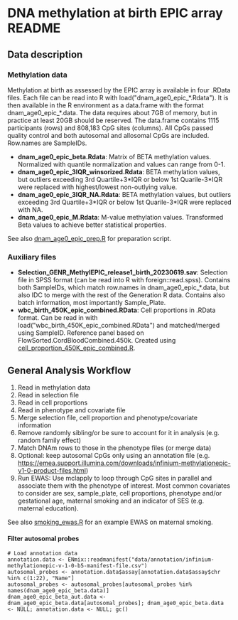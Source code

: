 # DNA methylation at birth EPIC array README
## Data description
### Methylation data
Methylation at birth as assessed by the EPIC array is available in four .RData files. Each file can be read into R with load("dnam_age0_epic_\*.Rdata"). It is then available in the R environment as a data.frame with the format dnam_age0_epic_\*.data. The data requires about 7GB of memory, but in practice at least 20GB
should be reserved. The data.frame contains 1115 participants (rows) and 808,183 CpG sites (columns). All CpGs passed quality control and both autosomal and allosomal CpGs are included. Row.names are SampleIDs.

- **dnam_age0_epic_beta.Rdata**: Matrix of BETA methylation values. Normalized with quantile normalization and values can range from 0-1.
- **dnam_age0_epic_3IQR_winsorized.Rdata**: BETA methylation values, but outliers exceeding 3rd Quartile+3*IQR or below 1st Quarile-3\*IQR were replaced with highest/lowest non-outlying value.
- **dnam_age0_epic_3IQR_NA.Rdata**: BETA methylation values, but outliers exceeding 3rd Quartile+3*IQR or below 1st Quarile-3\*IQR were replaced with NA.
- **dnam_age0_epic_M.Rdata**: M-value methylation values. Transformed Beta values to achieve better statistical properties.

See also [dnam_age0_epic_prep.R](https://github.com/inDEPTHlab/epigenetics/blob/main/epigenetics/age0/epic/dnam_age0_epic_prep.R) for preparation script.

### Auxiliary files
- **Selection_GENR_MethylEPIC_release1_birth_20230619.sav**: Selection file in SPSS format (can be read into R with foreign::read.spss). Contains both SampleIDs, which match row.names in dnam_age0_epic_\*.data, but also IDC to merge with the rest of the Generation R data.
  Contains also batch information, most importantly Sample_Plate.
- **wbc_birth_450K_epic_combined.RData**: Cell proportions in .RData format. Can be read in with load("wbc_birth_450K_epic_combined.RData") and matched/merged using SampleID. Reference panel based on FlowSorted.CordBloodCombined.450k. Created using [cell_proportion_450K_epic_combined.R](https://github.com/inDEPTHlab/epigenetics/blob/main/epigenetics/age0/epic/cell_proportion_450K_epic_combined.R).

## General Analysis Workflow
1. Read in methylation data
2. Read in selection file
3. Read in cell proportions
4. Read in phenotype and covariate file
5. Merge selection file, cell proportion and phenotype/covariate information
6. Remove randomly sibling/or be sure to account for it in analysis (e.g. random family effect)
7. Match DNAm rows to those in the phenotype files (or merge data)
8. Optional: keep autosomal CpGs only using an annotation file (e.g. https://emea.support.illumina.com/downloads/infinium-methylationepic-v1-0-product-files.html)
9. Run EWAS: Use mclapply to loop through CpG sites in parallel and associate them with the phenotype of interest. Most common covariates to consider are sex, sample_plate, cell proportions, phenotype and/or gestational age, maternal smoking and an indicator of SES (e.g. maternal education). 

See also [smoking_ewas.R](https://github.com/inDEPTHlab/epigenetics/blob/main/epigenetics/age0/epic/smoking_ewas_epic.R) for an example EWAS on maternal smoking.

#### Filter autosomal probes
```
# Load annotation data
annotation.data <- ENmix::readmanifest("data/annotation/infinium-methylationepic-v-1-0-b5-manifest-file.csv")
autosomal_probes <- annotation.data$assay[annotation.data$assay$chr %in% c(1:22), "Name"]
autosomal_probes <- autosomal_probes[autosomal_probes %in% names(dnam_age0_epic_beta.data)]
dnam_age0_epic_beta_aut.data <- dnam_age0_epic_beta.data[autosomal_probes]; dnam_age0_epic_beta.data <- NULL; annotation.data <- NULL; gc()
```

